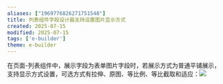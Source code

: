```yaml
---
aliases: ["1969776826271751548"]
title: 列表组件字段设计器支持设置图片显示方式
created: 2025-07-15
modified: 2025-07-15
tags: ['e-builder']
theme: e-builder
---
```


在页面-列表组件中，展示字段为表单图片字段时，若展示方式为普通平铺展示，支持显示方式设置，可选方式有拉伸、原图、等比例、等比截取和适应：![](67f5231dcb9d967865e81041a6ecfe12.jpg)